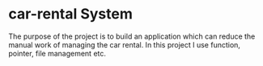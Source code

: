 # car-rental System
The purpose of the project is to build an application which can reduce the manual work of managing the car rental. In this project I use function, pointer, file management etc.
